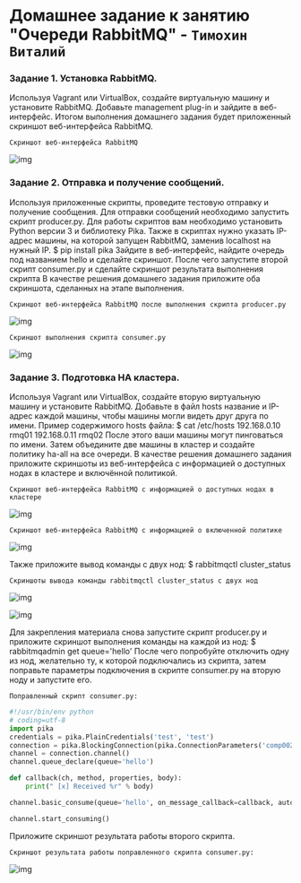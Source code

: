 # Домашнее задание к занятию "Очереди RabbitMQ" - `Тимохин Виталий`

### Задание 1.  Установка RabbitMQ.

Используя Vagrant или VirtualBox, создайте виртуальную машину и установите RabbitMQ. Добавьте management plug-in и зайдите в веб-интерфейс.
Итогом выполнения домашнего задания будет приложенный скриншот веб-интерфейса RabbitMQ.

`Cкриншот веб-интерфейса RabbitMQ`

![img](img/IMG1.PNG)

### Задание 2. Отправка и получение сообщений.

Используя приложенные скрипты, проведите тестовую отправку и получение сообщения. Для отправки сообщений необходимо запустить скрипт producer.py.
Для работы скриптов вам необходимо установить Python версии 3 и библиотеку Pika. Также в скриптах нужно указать IP-адрес машины, на которой запущен RabbitMQ, заменив localhost на нужный IP.
$ pip install pika
Зайдите в веб-интерфейс, найдите очередь под названием hello и сделайте скриншот. После чего запустите второй скрипт consumer.py и сделайте скриншот результата выполнения скрипта
В качестве решения домашнего задания приложите оба скриншота, сделанных на этапе выполнения.

`Cкриншот веб-интерфейса RabbitMQ после выполнения скрипта producer.py`

![img](img/IMG2_1.PNG)

`Cкриншот выполнения скрипта consumer.py`

![img](img/IMG2_2.PNG)

### Задание 3. Подготовка HA кластера.

Используя Vagrant или VirtualBox, создайте вторую виртуальную машину и установите RabbitMQ. Добавьте в файл hosts название и IP-адрес каждой машины, чтобы машины могли видеть друг друга по имени.
Пример содержимого hosts файла:
$ cat /etc/hosts
192.168.0.10 rmq01
192.168.0.11 rmq02
После этого ваши машины могут пинговаться по имени.
Затем объедините две машины в кластер и создайте политику ha-all на все очереди.
В качестве решения домашнего задания приложите скриншоты из веб-интерфейса с информацией о доступных нодах в кластере и включённой политикой.

`Cкриншот веб-интерфейса RabbitMQ с информацией о доступных нодах в кластере`

![img](img/IMG3_1.PNG)

`Cкриншот веб-интерфейса RabbitMQ с информацией о включенной политике`

![img](img/IMG3_3.PNG)

Также приложите вывод команды с двух нод:
$ rabbitmqctl cluster_status

`Cкриншоты вывода команды rabbitmqctl cluster_status с двух нод`

![img](img/IMG3_5.PNG)

![img](img/IMG3_6.PNG)

Для закрепления материала снова запустите скрипт producer.py и приложите скриншот выполнения команды на каждой из нод:
$ rabbitmqadmin get queue='hello'
После чего попробуйте отключить одну из нод, желательно ту, к которой подключались из скрипта, затем поправьте параметры подключения в скрипте consumer.py на вторую ноду и запустите его.

`Поправленный скрипт сonsumer.py:`

```python
#!/usr/bin/env python
# coding=utf-8
import pika
credentials = pika.PlainCredentials('test', 'test')
connection = pika.BlockingConnection(pika.ConnectionParameters('comp002', 5672,'/', credentials))
channel = connection.channel()
channel.queue_declare(queue='hello')

def callback(ch, method, properties, body):
    print(" [x] Received %r" % body)

channel.basic_consume(queue='hello', on_message_callback=callback, auto_ack=True)

channel.start_consuming()
```
Приложите скриншот результата работы второго скрипта.

`Скриншот результата работы поправленного скрипта сonsumer.py:`

![img](img/IMG3_7.PNG)

